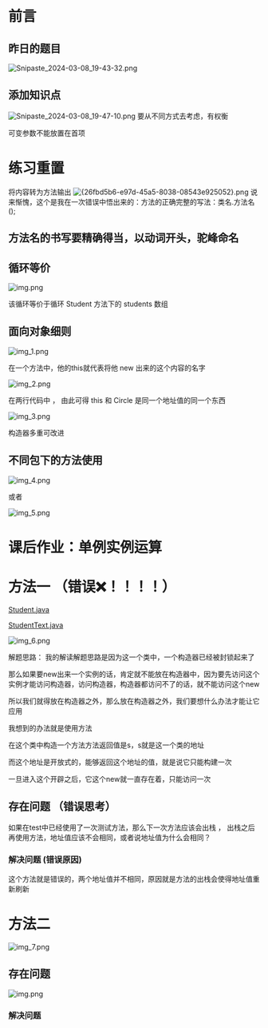 # 前言
## 昨日的题目
![Snipaste_2024-03-08_19-43-32.png](Image/Snipaste_2024-03-08_19-43-32.png)
## 添加知识点
![Snipaste_2024-03-08_19-47-10.png](Image/Snipaste_2024-03-08_19-47-10.png)
要从不同方式去考虑，有权衡

可变参数不能放置在首项
# 练习重置
将内容转为方法输出
![{26fbd5b6-e97d-45a5-8038-08543e925052}.png](%7B26fbd5b6-e97d-45a5-8038-08543e925052%7D.png)
说来惭愧，这个是我在一次错误中悟出来的：方法的正确完整的写法：类名.方法名();

## 方法名的书写要精确得当，以动词开头，驼峰命名

## 循环等价
![img.png](Image/img.png)

该循环等价于循环 Student 方法下的 students 数组

## 面向对象细则

![img_1.png](Image/img_1.png)

在一个方法中，他的this就代表将他 new 出来的这个内容的名字

![img_2.png](Image/img_2.png)

在两行代码中 ， 由此可得 this 和 Circle 是同一个地址值的同一个东西

![img_3.png](Image/img_3.png)

构造器多重可改进

## 不同包下的方法使用

![img_4.png](Image/img_4.png)

或者

![img_5.png](Image/img_5.png)


# 课后作业：单例实例运算

# 方法一 （错误❌！！！！）

[Student.java](Student.java)

[StudentText.java](StudentText.java)

![img_6.png](Image/img_6.png)

解题思路：
我的解读解题思路是因为这一个类中，一个构造器已经被封锁起来了

那么如果要new出来一个实例的话，肯定就不能放在构造器中，因为要先访问这个实例才能访问构造器，访问构造器，构造器都访问不了的话，就不能访问这个new

所以我们就得放在构造器之外，那么放在构造器之外，我们要想什么办法才能让它应用

我想到的办法就是使用方法

在这个类中构造一个方法方法返回值是s，s就是这一个类的地址

而这个地址是开放式的，能够返回这个地址的值，就是说它只能构建一次

一旦进入这个开辟之后，它这个new就一直存在着，只能访问一次


## 存在问题 （错误思考）

如果在test中已经使用了一次测试方法，那么下一次方法应该会出栈 ， 出栈之后再使用方法，地址值应该不会相同，或者说地址值为什么会相同？

### 解决问题 (错误原因)

这个方法就是错误的，两个地址值并不相同，原因就是方法的出栈会使得地址值重新刷新

# 方法二

![img_7.png](Image/img_7.png)

## 存在问题

![img.png](Image/img123123.png)

### 解决问题

